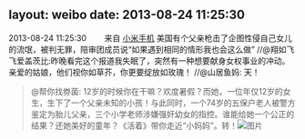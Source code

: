 layout: weibo
date: 2013-08-24 11:25:30
---
2013-08-24 11:25:30  &nbsp;&nbsp;&nbsp;&nbsp;&nbsp;&nbsp; 来自 <a href="http://app.weibo.com/t/feed/22zMnn" rel="nofollow">小米手机</a>
美国有个父亲枪击了企图性侵自己女儿的流氓，被判无罪，陪审团成员说“如果遇到相同的情形我也会这么做” //@翔如飞飞爱盖茨比:昨晚看完这个报道我失眠了，突然有一种想要献身女权事业的冲动。亲爱的姑娘，他们视你如草芥，你更要绽放如玫瑰！ //@山居鱼妈: 天！ 
>  @帮你找劵菌: 12岁的时候你在干嘛？欢度暑假？而她，一位年仅12岁的女生，生下了一个父亲未知的小孩！与此同时，一个74岁的五保户老人被警方鉴定为胎儿父亲，三个小学老师涉嫌强奸幼女的指控。谁能给她一个公正的结果？还她美好的童年？《活着》带你走近“小妈妈”。转！ ​​​
>  ![图片](https://ww3.sinaimg.cn/large/946ba78cjw1e7sxc8egylj20c83l2du0.jpg)
